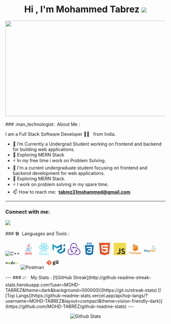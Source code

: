 <h1 align="center">Hi , I'm Mohammed Tabrez <img src="https://media.giphy.com/media/hvRJCLFzcasrR4ia7z/giphy.gif" width="40"></h1>
<p align="center"><img src="https://media.giphy.com/media/dWesBcTLavkZuG35MI/giphy.gif" width="600" height="300"  /></p>
### :man_technologist: &nbsp;About Me :

I am a Full Stack Software Developer :man_technologist: &nbsp; from India.

- 🔭 I’m Currently a Undergrad Student working on frontend and backend for building web applications.
- 🌱 Exploring MERN Stack 
- ⚡ In my free time i work on Problem Solving.
- 🔭 I'm a current undergraduate student focusing on frontend and backend development for web applications.
- 🌱 Exploring MERN Stack.
- ⚡ I work on problem solving in my spare time.
- 📫 How to reach me: &nbsp;**tabrez31mohammed@gmail.com**

---
<h3 align="left">Connect with me:</h3>
<p align="left">
<a href="https://linkedin.com/in/tabrez-mohammed-76b458199/" target="blank"><img src="https://img.icons8.com/color/48/000000/linkedin.png" /></a>
</p>
### 🛠 &nbsp;Languages and Tools :
<p>
 <img src="https://cdn.jsdelivr.net/gh/devicons/devicon/icons/cplusplus/cplusplus-original.svg" width="40" height="40" title="C++" alt="C++"/>&nbsp;
<img src="https://github.com/devicons/devicon/blob/master/icons/java/java-original-wordmark.svg" title="Java" alt="Java" width="40" height="40"/>&nbsp;
<img src="https://github.com/devicons/devicon/blob/master/icons/react/react-original-wordmark.svg" title="React" alt="React" width="40" height="40"/>&nbsp;
<img src="https://github.com/devicons/devicon/blob/master/icons/materialui/materialui-original.svg" title="Material UI" alt="Material UI" width="40" height="40"/>&nbsp;
<img src="https://github.com/devicons/devicon/blob/master/icons/redux/redux-original.svg" title="Redux" alt="Redux " width="40" height="40"/>&nbsp;
<img src="https://github.com/devicons/devicon/blob/master/icons/css3/css3-plain-wordmark.svg"  title="CSS3" alt="CSS" width="40" height="40"/>&nbsp;
<img src="https://github.com/devicons/devicon/blob/master/icons/html5/html5-original.svg" title="HTML5" alt="HTML" width="40" height="40"/>&nbsp;
<img src="https://github.com/devicons/devicon/blob/master/icons/javascript/javascript-original.svg" title="JavaScript" alt="JavaScript" width="40" height="40"/>&nbsp;
<img src="https://github.com/devicons/devicon/blob/master/icons/firebase/firebase-plain-wordmark.svg" title="Firebase" alt="Firebase" width="40" height="40"/>&nbsp;
<img src="https://github.com/devicons/devicon/blob/master/icons/mysql/mysql-original-wordmark.svg" title="MySQL"  alt="MySQL" width="40" height="40"/>&nbsp;
<img src="https://github.com/devicons/devicon/blob/master/icons/nodejs/nodejs-original-wordmark.svg" title="NodeJS" alt="NodeJS" width="40" height="40"/>&nbsp;
<img src="https://www.vectorlogo.zone/logos/getpostman/getpostman-icon.svg" title="Postman"  alt="Postman" width="40" height="40"/>&nbsp;
<img src="https://github.com/devicons/devicon/blob/master/icons/git/git-original-wordmark.svg" title="Git" **alt="Git" width="40" height="40"/>&nbsp;
</p>
---
###  📈 &nbsp; My Stats :
[![GitHub Streak](http://github-readme-streak-stats.herokuapp.com?user=MOHD-TABREZ&theme=dark&background=000000)](https://git.io/streak-stats)
[![Top Langs](https://github-readme-stats.vercel.app/api/top-langs/?username=MOHD-TABREZ&layout=compact&theme=vision-friendly-dark)](https://github.com/MOHD-TABREZ/github-readme-stats)
---
<p align="center">
        <img src="https://raw.githubusercontent.com/bornmay/bornmay/Update/svg/Bottom.svg" alt="Github Stats" />
</p>
